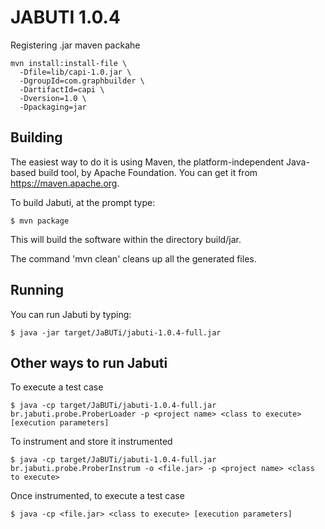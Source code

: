 # JABUTI 1.0.4

Registering .jar maven packahe

```
mvn install:install-file \
  -Dfile=lib/capi-1.0.jar \
  -DgroupId=com.graphbuilder \
  -DartifactId=capi \
  -Dversion=1.0 \
  -Dpackaging=jar
```

Building
--------

The easiest way to do it is using Maven, the platform-independent Java-based build tool, by Apache Foundation. You can get it from https://maven.apache.org.

To build Jabuti, at the prompt type:

```
$ mvn package
```

This will build the software within the directory build/jar.

The command 'mvn clean' cleans up all the generated files.

Running
-------

You can run Jabuti by typing:

```
$ java -jar target/JaBUTi/jabuti-1.0.4-full.jar
```

Other ways to run Jabuti
------------------------

To execute a test case

```
$ java -cp target/JaBUTi/jabuti-1.0.4-full.jar br.jabuti.probe.ProberLoader -p <project name> <class to execute> [execution parameters]
```

To instrument and store it instrumented

```
$ java -cp target/JaBUTi/jabuti-1.0.4-full.jar br.jabuti.probe.ProberInstrum -o <file.jar> -p <project name> <class to execute>
```
Once instrumented, to execute a test case

```
$ java -cp <file.jar> <class to execute> [execution parameters]
```